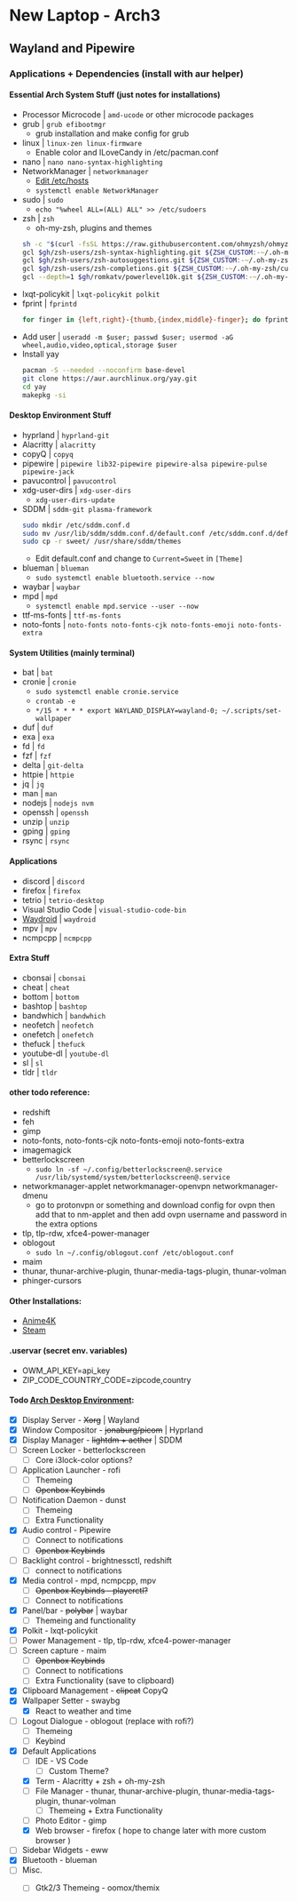# New Laptop - Arch3
## Wayland and Pipewire



### Applications + Dependencies (install with aur helper)

#### Essential Arch System Stuff (just notes for installations)
- Processor Microcode \| `amd-ucode` or other microcode packages
- grub \| `grub efibootmgr`
    - grub installation and make config for grub
- linux \| `linux-zen linux-firmware`
    - Enable color and ILoveCandy in /etc/pacman.conf
- nano \| `nano nano-syntax-highlighting`
- NetworkManager \| `networkmanager`
    - [Edit /etc/hosts](https://wiki.archlinux.org/title/Network_configuration#localhost_is_resolved_over_the_network)
    - `systemctl enable NetworkManager`
- sudo \| `sudo`
    - `echo "%wheel ALL=(ALL) ALL" >> /etc/sudoers` 
- zsh \| `zsh`
    - oh-my-zsh, plugins and themes
    ```zsh
    sh -c "$(curl -fsSL https://raw.githubusercontent.com/ohmyzsh/ohmyzsh/master/tools/install.sh)"
    gcl $gh/zsh-users/zsh-syntax-highlighting.git ${ZSH_CUSTOM:-~/.oh-my-zsh/custom}/plugins/zsh-syntax-highlighting
    gcl $gh/zsh-users/zsh-autosuggestions.git ${ZSH_CUSTOM:-~/.oh-my-zsh/custom}/plugins/zsh-autosuggestions
    gcl $gh/zsh-users/zsh-completions.git ${ZSH_CUSTOM:-~/.oh-my-zsh/custom}/plugins/zsh-completions
    gcl --depth=1 $gh/romkatv/powerlevel10k.git ${ZSH_CUSTOM:-~/.oh-my-zsh/custom}/themes/powerlevel10k
    ```
- lxqt-policykit \| `lxqt-policykit polkit`
- fprint \| `fprintd`
    ```zsh
    for finger in {left,right}-{thumb,{index,middle}-finger}; do fprintd-enroll -f "$finger" "$USER"; done
    ```
- Add user \| `useradd -m $user; passwd $user; usermod -aG wheel,audio,video,optical,storage $user`
- Install yay
    ```zsh
    pacman -S --needed --noconfirm base-devel
    git clone https://aur.aurchlinux.org/yay.git
    cd yay
    makepkg -si
    ```


#### Desktop Environment Stuff
- hyprland \| `hyprland-git`
- Alacritty \| `alacritty`
- copyQ \| `copyq`
- pipewire \| `pipewire lib32-pipewire pipewire-alsa pipewire-pulse pipewire-jack`
- pavucontrol \| `pavucontrol`
- xdg-user-dirs \| `xdg-user-dirs`
    - `xdg-user-dirs-update`
- SDDM \| `sddm-git plasma-framework`
    ```zsh
    sudo mkdir /etc/sddm.conf.d
    sudo mv /usr/lib/sddm/sddm.conf.d/default.conf /etc/sddm.conf.d/default.conf
    sudo cp -r sweet/ /usr/share/sddm/themes 
    ```
    - Edit default.conf and change to `Current=Sweet` in `[Theme]`
- blueman \| `blueman`
    - `sudo systemctl enable bluetooth.service --now`
- waybar \| `waybar`
- mpd \| `mpd`
    - `systemctl enable mpd.service --user --now`
- ttf-ms-fonts \| `ttf-ms-fonts`
- noto-fonts \| `noto-fonts noto-fonts-cjk noto-fonts-emoji noto-fonts-extra`

#### System Utilities (mainly terminal)
- bat \| `bat`
- cronie \| `cronie`
    - `sudo systemctl enable cronie.service`
    - `crontab -e`
    - `*/15 * * * * export WAYLAND_DISPLAY=wayland-0; ~/.scripts/set-wallpaper` 
- duf \| `duf`
- exa \| `exa`
- fd \| `fd`
- fzf \| `fzf`
- delta \| `git-delta`
- httpie \| `httpie`
- jq \| `jq`
- man \| `man`
- nodejs \| `nodejs nvm`
- openssh \| `openssh`
- unzip \| `unzip`
- gping \| `gping`
- rsync \| `rsync`


#### Applications
- discord \| `discord`
- firefox \| `firefox`
- tetrio \| `tetrio-desktop`
- Visual Studio Code \| `visual-studio-code-bin`
- [Waydroid](https://wiki.archlinux.org/title/Waydroid#Installation) \| `waydroid`
- mpv \| `mpv`
- ncmpcpp \| `ncmpcpp`

#### Extra Stuff
- cbonsai \| `cbonsai`
- cheat \| `cheat`
- bottom \| `bottom`
- bashtop \| `bashtop`
- bandwhich \| `bandwhich`
- neofetch \| `neofetch`
- onefetch \| `onefetch`
- thefuck \| `thefuck`
- youtube-dl \| `youtube-dl`
- sl \| `sl`
- tldr  \| `tldr`


#### other todo reference:
- redshift
- feh
- gimp
- noto-fonts, noto-fonts-cjk noto-fonts-emoji noto-fonts-extra
- imagemagick
- betterlockscreen
    - `sudo ln -sf ~/.config/betterlockscreen@.service /usr/lib/systemd/system/betterlockscreen@.service`
- networkmanager-applet networkmanager-openvpn networkmanager-dmenu
    - go to protonvpn or something and download config for ovpn then add that to nm-applet and then add ovpn username and password in the extra options 
- tlp, tlp-rdw, xfce4-power-manager
- oblogout
    - `sudo ln ~/.config/oblogout.conf /etc/oblogout.conf`
- maim
- thunar, thunar-archive-plugin, thunar-media-tags-plugin, thunar-volman
- phinger-cursors

#### Other Installations:
 - [Anime4K](https://github.com/bloc97/Anime4K/blob/master/md/GLSL_Instructions_Linux.md)
 - [Steam](https://wiki.archlinux.org/title/Steam)

#### .uservar (secret env. variables)
- OWM_API_KEY=api_key
- ZIP_CODE_COUNTRY_CODE=zipcode,country

#### Todo [Arch Desktop Environment](https://wiki.archlinux.org/title/desktop_environment#Custom_environments):
- [x] Display Server - ~~Xorg~~ \| Wayland
- [x] Window Compositor - ~~jonaburg/picom~~ \| Hyprland
- [x] Display Manager - ~~lightdm + aether~~ \| SDDM
- [ ] Screen Locker - betterlockscreen
    - [ ] Core i3lock-color options?
- [ ] Application Launcher - rofi
    - [ ] Themeing
    - [ ] ~~Openbox Keybinds~~
- [ ] Notification Daemon - dunst
    - [ ] Themeing
    - [ ] Extra Functionality
- [x] Audio control - Pipewire
    - [ ] Connect to notifications
    - [ ] ~~Openbox Keybinds~~
- [ ] Backlight control - brightnessctl, redshift
    - [ ] connect to notifications
- [x] Media control - mpd, ncmpcpp, mpv
    - [ ] ~~Openbox Keybinds - playerctl?~~
    - [ ] Connect to notifications
- [x] Panel/bar - ~~polybar~~ \| waybar
    - [ ] Themeing and functionality
- [x] Polkit - lxqt-policykit
- [ ] Power Management - tlp, tlp-rdw, xfce4-power-manager
- [ ] Screen capture - maim
    - [ ] ~~Openbox Keybinds~~
    - [ ] Connect to notifications
    - [ ] Extra Functionality (save to clipboard)
- [x] Clipboard Management - ~~clipcat~~ CopyQ
- [x] Wallpaper Setter - swaybg
    - [x] React to weather and time
- [ ] Logout Dialogue - oblogout (replace with rofi?)
    - [ ] Themeing
    - [ ] Keybind
- [x] Default Applications
    - [ ] IDE - VS Code
        - [ ] Custom Theme?
    - [x] Term - Alacritty + zsh + oh-my-zsh
    - [ ] File Manager - thunar, thunar-archive-plugin, thunar-media-tags-plugin, thunar-volman
        - [ ] Themeing + Extra Functionality
    - [ ] Photo Editor - gimp
    - [x] Web browser - firefox ( hope to change later with more custom browser )
- [ ] Sidebar Widgets - eww
- [x] Bluetooth - blueman
- [ ] Misc.
    - [ ] Gtk2/3 Themeing - oomox/themix

